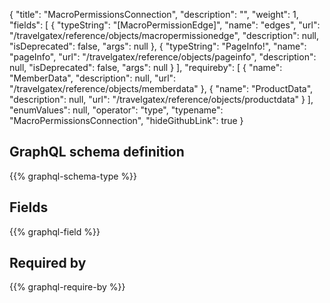{
  "title": "MacroPermissionsConnection",
  "description": "",
  "weight": 1,
  "fields": [
    {
      "typeString": "[MacroPermissionEdge]",
      "name": "edges",
      "url": "/travelgatex/reference/objects/macropermissionedge",
      "description": null,
      "isDeprecated": false,
      "args": null
    },
    {
      "typeString": "PageInfo!",
      "name": "pageInfo",
      "url": "/travelgatex/reference/objects/pageinfo",
      "description": null,
      "isDeprecated": false,
      "args": null
    }
  ],
  "requireby": [
    {
      "name": "MemberData",
      "description": null,
      "url": "/travelgatex/reference/objects/memberdata"
    },
    {
      "name": "ProductData",
      "description": null,
      "url": "/travelgatex/reference/objects/productdata"
    }
  ],
  "enumValues": null,
  "operator": "type",
  "typename": "MacroPermissionsConnection",
  "hideGithubLink": true
}
## GraphQL schema definition

{{% graphql-schema-type %}}

## Fields

{{% graphql-field %}}

## Required by

{{% graphql-require-by %}}
